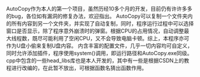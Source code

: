 AutoCopy作为本人的第一个项目，虽然历经10多个月的开发，目前仍有许许多多的bug，各位如有漏洞的修复办法，欢迎指出。
AutoCopy可以复制一个文件夹内的所有内容到另一个文件夹，并实现了自动复制，同时，程序运行过程中可以选择窗口是否显示，除了程序意外崩溃时的弹窗。根据CPU的占用情况，自动调整最大线程数，既尽可能利用了空闲CPU，又不会导致电脑卡顿。综上，本程序亦可作为U盘小偷来复制U盘内容。
内含丰富的配置文件，几乎一切内容均可自定义，同时允许添加插件，程序使用system()调用，即运行路径和AutoCopy.exe同级。
cpp中包含的一些head_libs库也是本人开发的，其中有一些是根据CSDN上的教程进行改编的，在此暂不放出，可根据函数名猜出函数作用。
